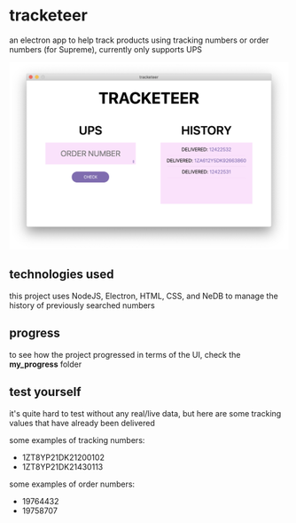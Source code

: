 # tracketeer
an electron app to help track products using tracking numbers or order numbers (for Supreme), currently only supports UPS

![tracketeer UI](https://github.com/aboruchovas/tracketeer/blob/master/images/progress/implementing_history4.png)

## technologies used
this project uses NodeJS, Electron, HTML, CSS, and NeDB to manage the history of previously searched numbers

## progress
to see how the project progressed in terms of the UI, check the **my_progress** folder

## test yourself

it's quite hard to test without any real/live data, but here are some tracking values that have already been delivered

some examples of tracking numbers:
- 1ZT8YP21DK21200102
- 1ZT8YP21DK21430113

some examples of order numbers:
- 19764432
- 19758707
